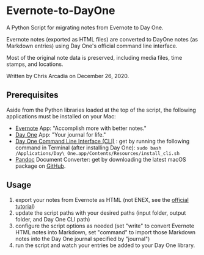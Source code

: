 # Evernote-to-DayOne

A Python Script for migrating notes from Evernote to Day One.

Evernote notes (exported as HTML files) are converted to DayOne notes (as Markdown entries) using Day One's official command line interface. 

Most of the original note data is preserved, including media files, time stamps, and locations.

Written by Chris Arcadia on December 26, 2020.

## Prerequisites

Aside from the Python libraries loaded at the top of the script, the following applications must be installed on your Mac:

* [Evernote](https://evernote.com) App: "Accomplish more with better notes."
* [Day One](https://dayoneapp.com) App: "Your journal for life."
* [Day One Command Line Interface (CLI)](https://help.dayoneapp.com/en/articles/435871-command-line-interface-cli) : get by running the following command in Terminal (after installing Day One): `sudo bash /Applications/Day\ One.app/Contents/Resources/install_cli.sh`
* [Pandoc](https://pandoc.org/installing.html) Document Converter: get by downloading the latest macOS package on [GitHub](https://github.com/jgm/pandoc/releases/).

## Usage

1. export your notes from Evernote as HTML (not ENEX, see the [official tutorial](https://help.evernote.com/hc/en-us/articles/360053159414))
2. update the script paths with your desired paths (input folder, output folder, and Day One CLI path)
3. configure the script options as needed (set "write" to convert Evernote HTML notes into Markdown, set "command" to import those Markdown notes into the Day One journal specified by "journal")
4. run the script and watch your entries be added to your Day One library.

